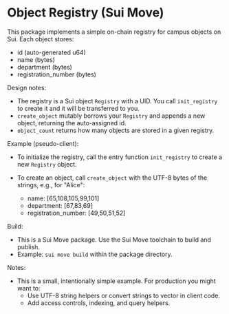 # Object Registry (Sui Move)

This package implements a simple on-chain registry for campus objects on Sui. Each object stores:
- id (auto-generated u64)
- name (bytes)
- department (bytes)
- registration_number (bytes)

Design notes:
- The registry is a Sui object `Registry` with a UID. You call `init_registry` to create it and it will be transferred to you.
- `create_object` mutably borrows your `Registry` and appends a new object, returning the auto-assigned id.
- `object_count` returns how many objects are stored in a given registry.

Example (pseudo-client):

- To initialize the registry, call the entry function `init_registry` to create a new `Registry` object.
- To create an object, call `create_object` with the UTF-8 bytes of the strings, e.g., for "Alice":

  - name: [65,108,105,99,101]
  - department: [67,83,69]
  - registration_number: [49,50,51,52]

Build:
- This is a Sui Move package. Use the Sui Move toolchain to build and publish.
- Example: `sui move build` within the package directory.

Notes:
- This is a small, intentionally simple example. For production you might want to:
  - Use UTF-8 string helpers or convert strings to vector<u8> in client code.
  - Add access controls, indexing, and query helpers.
